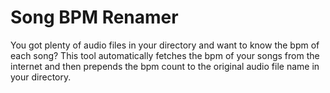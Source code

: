 # Song BPM Renamer
You got plenty of audio files in your directory and want to know the bpm of each song?
This tool automatically fetches the bpm of your songs from the internet and then prepends the bpm count to the original audio file name in your directory.
